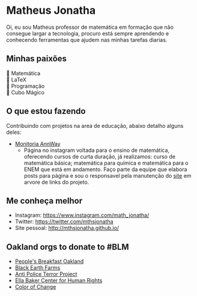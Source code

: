 # Matheus Jonatha
Oi, eu sou Matheus professor de matemática em formação que não consegue largar a tecnologia, procuro está sempre aprendendo e conhecendo ferramentas que ajudem nas minhas tarefas diarias.

## Minhas paixões
🖤 Matemática<br>
🤍 LaTeX<br>
💜 Programação<br>
💙 Cubo Mágico<br>


## O que estou fazendo
Contribuindo com projetos na area de educação, abaixo detalho alguns deles:
- [Monitoria AnnWay](https://www.instagram.com/monitoriaannway/)
  - Página no instagram voltada para o ensino de matemática, oferecendo cursos de curta duração, já realizamos: curso de matemática básica; matemática para química e matemática para o ENEM que está em andamento. Faço parte da equipe que elabora posts para página e sou o responsavel pela manutenção do [site](http://annway.github.io/) em arvore de links do projeto.

## Me conheça melhor
- Instagram: https://www.instagram.com/math_jonatha/
- Twitter: https://twitter.com/mthsjonatha
- Site pessoal: http://mthsjonatha.github.io/


## Oakland orgs to donate to #BLM
- [People's Breakfast Oakland](https://www.hellablackpod.com/pbo)
- [Black Earth Farms](https://www.blackearthfarms.com/)
- [Anti Police Terror Project](https://www.antipoliceterrorproject.org/)
- [Ella Baker Center for Human Rights](https://ellabakercenter.org/)
- [Color of Change](https://colorofchange.org/)
